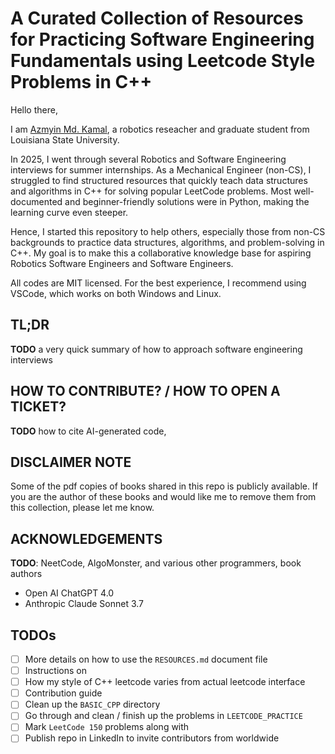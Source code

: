 # A Curated Collection of Resources for Practicing Software Engineering Fundamentals using Leetcode Style Problems in C++

Hello there,

I am [Azmyin Md. Kamal](https://mechazo11.github.io/), a robotics reseacher and graduate student from Louisiana State University. 

In 2025, I went through several Robotics and Software Engineering interviews for summer internships. As a Mechanical Engineer (non-CS), I struggled to find structured resources that quickly teach data structures and algorithms in C++ for solving popular LeetCode problems. Most well-documented and beginner-friendly solutions were in Python, making the learning curve even steeper.

Hence, I started this repository to help others, especially those from non-CS backgrounds to practice data structures, algorithms, and problem-solving in C++. My goal is to make this a collaborative knowledge base for aspiring Robotics Software Engineers and Software Engineers.

All codes are MIT licensed. For the best experience, I recommend using VSCode, which works on both Windows and Linux.


## TL;DR

**TODO** a very quick summary of how to approach software engineering interviews


## HOW TO CONTRIBUTE? / HOW TO OPEN A TICKET?

**TODO** how to cite AI-generated code, 

## DISCLAIMER NOTE

Some of the pdf copies of books shared in this repo is publicly available. If you are the author of these books and would like me to remove them from this collection, please let me know.


## ACKNOWLEDGEMENTS

**TODO**: NeetCode, AlgoMonster, and various other programmers, book authors

* Open AI ChatGPT 4.0
* Anthropic Claude Sonnet 3.7

## TODOs

- [ ] More details on how to use the `RESOURCES.md` document file
- [ ] Instructions on 
- [ ] How my style of C++ leetcode varies from actual leetcode interface
- [ ] Contribution guide
- [ ] Clean up the `BASIC_CPP` directory
- [ ] Go through and clean / finish up the problems in `LEETCODE_PRACTICE`
- [ ] Mark `LeetCode 150` problems along with 
- [ ] Publish repo in LinkedIn to invite contributors from worldwide